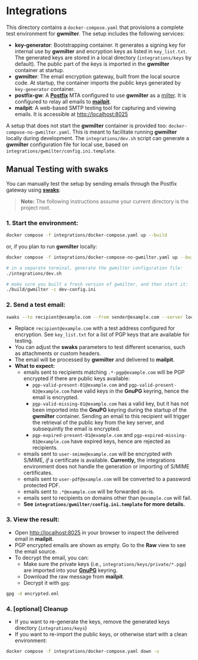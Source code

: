 # Integrations

This directory contains a `docker-compose.yaml` that provisions a complete test environment for **gwmilter**. The setup includes the following services:

- **key-generator**: Bootstrapping container. It generates a signing key for internal use by **gwmilter** and encryption keys as listed in `key_list.txt`. The generated keys are stored in a local directory (`integrations/keys` by default). The public part of the keys is imported in the **gwmilter** container at startup.
- **gwmilter**: The email encryption gateway, built from the local source code. At startup, the container imports the public keys generated by `key-generator` container.
- **postfix-gw**: A [**Postfix**](https://www.postfix.org) MTA configured to use **gwmilter** as a [milter](https://en.wikipedia.org/wiki/Milter). It is configured to relay all emails to [**mailpit**](https://mailpit.axllent.org).
- **mailpit**: A web-based SMTP testing tool for capturing and viewing emails. It is accessible at [http://localhost:8025](http://localhost:8025)

A setup that does not start the **gwmilter** container is provided too: `docker-compose-no-gwmilter.yaml`. This is meant to facilitate running **gwmilter** locally during development. The `integrations/dev.sh` script can generate a **gwmilter** configuration file for local use, based on `integrations/gwmilter/config.ini.template`.


## Manual Testing with **swaks**

You can manually test the setup by sending emails through the Postfix gateway using [**swaks**](https://jetmore.org/john/code/swaks/):
> **Note:** The following instructions assume your current directory is the project root.

### 1. **Start the environment:**
```sh
docker compose -f integrations/docker-compose.yaml up --build
```

or, if you plan to run **gwmilter** locally:

```sh
docker compose -f integrations/docker-compose-no-gwmilter.yaml up --build

# in a separate terminal, generate the gwmilter configuration file:
./integrations/dev.sh

# make sure you built a fresh version of gwmilter, and then start it:
./build/gwmilter -c dev-config.ini
```

### 2. **Send a test email:**
```sh
swaks --to recipient@example.com --from sender@example.com --server localhost:25
```
- Replace `recipient@example.com` with a test address configured for encryption. See `key_list.txt` for a list of PGP keys that are available for testing.
- You can adjust the **swaks** parameters to test different scenarios, such as attachments or custom headers.
- The email will be processed by **gwmilter** and delivered to **mailpit**.
- **What to expect:**
    - emails sent to recipients matching `.*-pgp@example.com` will be PGP encrypted if there are public keys available:
        - `pgp-valid-present-01@example.com` and `pgp-valid-present-02@example.com` have valid keys in the **GnuPG** keyring, hence the email is encrypted.
        - `pgp-valid-missing-01@example.com` has a valid key, but it has not been imported into the **GnuPG** keyring during the startup of the **gwmilter** container. Sending an email to this recipient will trigger the retrieval of the public key from the key server, and subsequintly the email is encrypted.
        - `pgp-expired-present-01@example.com` and `pgp-expired-missing-01@example.com` have expired keys, hence are rejected as recipients.
    - emails sent to `user-smime@example.com` will be encrypted with S/MIME, _if_ a certificate is available. **Currently,** the integrations environment does not handle the generation or importing of S/MIME certificates.
    - emails sent to `user-pdf@example.com` will be converted to a password protected PDF.
    - emails sent to `.*@example.com` will be forwarded as-is.
    - emails sent to recipients on domains other than `@example.com` will fail.
    - **See `integrations/gwmilter/config.ini.template` for more details.**


### 3. **View the result:**
- Open [http://localhost:8025](http://localhost:8025) in your browser to inspect the delivered email in **mailpit**.
- PGP encrypted emails are shown as empty. Go to the **Raw** view to see the email source.
- To decrypt the email, you can:
    - Make sure the private keys (i.e., `integrations/keys/private/*.pgp`) are imported into your [**GnuPG**](https://gnupg.org) keyring.
    - Download the raw message from **mailpit**.
    - Decrypt it with `gpg`:
```sh
gpg -d encrypted.eml
```

### 4. **[optional] Cleanup**

- If you want to re-generate the keys, remove the generated keys directory (`integrations/keys`)
- If you want to re-import the public keys, or otherwise start with a clean environment:
```sh
docker compose -f integrations/docker-compose.yaml down -v
```
